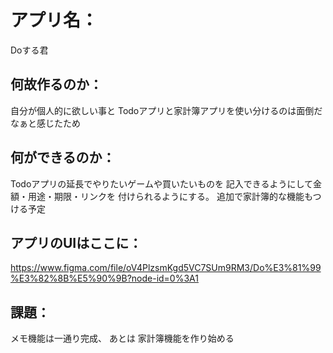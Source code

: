 # アプリ名：
Doする君

## 何故作るのか： 
自分が個人的に欲しい事と
Todoアプリと家計簿アプリを使い分けるのは面倒だなぁと感じたため

## 何ができるのか： 
Todoアプリの延長でやりたいゲームや買いたいものを
記入できるようにして金額・用途・期限・リンクを
付けられるようにする。
追加で家計簿的な機能もつける予定

## アプリのUIはここに：
https://www.figma.com/file/oV4PlzsmKgd5VC7SUm9RM3/Do%E3%81%99%E3%82%8B%E5%90%9B?node-id=0%3A1

## 課題：
メモ機能は一通り完成、
あとは 家計簿機能を作り始める